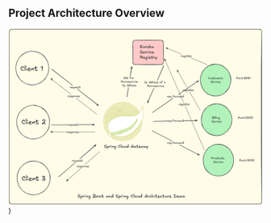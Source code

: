 ## Project Architecture Overview 

![SpringBoot_and_Spring_Cloud_Architecture](./Spring_Cloud.png)
)

